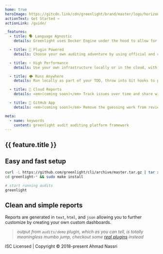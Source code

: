 ```yaml
---
home: true
heroImage: https://gitcdn.link/cdn/greenlight/brand/master/logo/horizontal.svg
actionText: Get Started →
actionLink: /guide/

_features:
  - title: 🗣 Language Agnostic
    details: Greenlight uses Docker Engine under the hood to allow for scalable operations and language agnostic plugins.

  - title: 🔧 Plugin Powered
    details: Choose your own auditing adventure by using official and community created plugins, as well as your own custom private plugins.

  - title: ⚡ High Performance
    details: Use your own infrastructure locally or in the cloud, with tools such as Docker Swarm to run and scale audits in parallel.

  - title: 🌩️ Runs Anywhere
    details: Run locally as part of your TDD, throw into Git hooks to prevent mistakes, or run as part of your CI/CD platform for ultimate gating of team mistakes.

  - title: 🚧 Cloud Reports
    details: <em>(coming soon)</em> Track issues over time and share with your team through a simple and easy to use Dashboard.

  - title: 🚧 GitHub App
    details: <em>(coming soon)</em> Remove the guessing work from reviewing Pull Requests, provide a helpful and detailed change requests for contributors.

meta:
  - name: keywords
    content: greenlight audit auditing platform framework
---
```


<div class="features" v-if="$page.frontmatter._features && $page.frontmatter._features.length">
  <div class="feature" v-for="feature in $page.frontmatter._features">
    <h2>{{ feature.title }}</h2>
    <p v-html="feature.details"></p>
  </div>
</div>

## Easy and fast setup

```bash
curl -L https://github.com/greenlight/cli/archive/master.tar.gz | tar xvz
cd greenlight-* && sudo make install

# start running audits
greenlight
```

## Clean and simple reports

Reports are generated in `text`, `html`, and `json` allowing you to further customize by creating your own custom dashboards.

<div class="demo" id="demo"></div>

<script>
export default {
  mounted () {
    const demo = document.querySelector('#demo')
    let script = document.createElement('script')
    script.async = true
    script.dataset.size = 'small'
    script.dataset.cols = 150
    script.dataset.rows = 28
    script.id = "asciicast-Zy8rKRIfWqzbDiCZGLD86YIsW"
    script.src = 'https://asciinema.org/a/Zy8rKRIfWqzbDiCZGLD86YIsW.js'
    demo.appendChild(script)
  }
}
</script>

> _output from `audits/demo` plugin, which as you can tell, is totally meaningless mumbo jump, checkout some [real plugins](/plugins/) instead_

<div class="footer">
  <router-link to="/oss/license.html">ISC Licensed</router-link> | Copyright © 2018-present Ahmad Nassri
</div>
